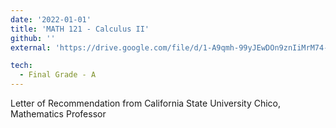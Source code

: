 ```yaml
---
date: '2022-01-01'
title: 'MATH 121 - Calculus II'
github: ''
external: 'https://drive.google.com/file/d/1-A9qmh-99yJEwDOn9znIiMrM74-SUDLi/view?usp=sharing'

tech:
  - Final Grade - A
---
```


Letter of Recommendation from California State University Chico, Mathematics Professor
